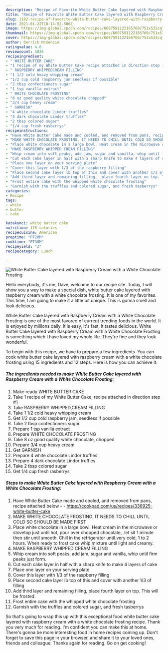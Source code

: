 ```yaml
---
description: "Recipe of Favorite White Butter Cake layered with Raspberry Cream with a White Chocolate Frosting"
title: "Recipe of Favorite White Butter Cake layered with Raspberry Cream with a White Chocolate Frosting"
slug: 1182-recipe-of-favorite-white-butter-cake-layered-with-raspberry-cream-with-a-white-chocolate-frosting
date: 2021-01-22T18:14:52.586Z
image: https://img-global.cpcdn.com/recipes/6697591122165760/751x532cq70/white-butter-cake-layered-with-raspberry-cream-with-a-white-chocolate-frosting-recipe-main-photo.jpg
thumbnail: https://img-global.cpcdn.com/recipes/6697591122165760/751x532cq70/white-butter-cake-layered-with-raspberry-cream-with-a-white-chocolate-frosting-recipe-main-photo.jpg
cover: https://img-global.cpcdn.com/recipes/6697591122165760/751x532cq70/white-butter-cake-layered-with-raspberry-cream-with-a-white-chocolate-frosting-recipe-main-photo.jpg
author: Derrick McKenzie
ratingvalue: 4.6
reviewcount: 1030
recipeingredient:
- " WHITE BUTTER CAKE"
- "1 recipe of my White Butter Cake recipe attached in direction step 1"
- " RASPBERRY WHIPPEDCREAM FILLING"
- "1 1/2 cold heavy whipping cream"
- "1/2 cup cold raspberry jam seedless if possible"
- "2 tbsp confectioners sugar"
- "1 tsp vanilla extract"
- " WHITE CHOCOLATE FROSTING"
- "8 oz good quality white chocolate chopped"
- "3/4 cup heavy cream"
- " GARNISH"
- "4 white chocolate Lindor truffles"
- "4 dark chocolate Lindor truffles"
- "2 tbsp colored sugar"
- "1/4 cup fresh rasberrys"
recipeinstructions:
- "Have White Butter Cake made and cooled, and removed from pans, recipe attached below  https://cookpad.com/us/recipes/336925-white-butter-cake"
- "MAKE WHITE CHOCOLATE FROSTING, IT NEEDS TO CHILL UNTIL COLD SO SHOULD BE MADE FIRST"
- "Place white chocolate in a large bowl. Heat cream in the microwave or stovetop just until hot, pour over chopped chocolate, .let sit 1 minute then stir until smooth. Chill in the refrigerator until.very cold, 1 to 2 hours. When ready to frost cake whip mixture until light and creamy."
- "MAKE RASPBERRY WHIPPED CREAM FILLING"
- "Whip cream into soft peaks, add jam, sugar and vanilla, whip until firm peaks just form."
- "Cut each cake layer in half with a sharp knife to make 4 layers of cake"
- "Place one layer on your serving plate"
- "Cover this layer with 1/3 of the raspberry filling"
- "Place second cake layer lb top of this and cover with another 1/3 of filling"
- "Add third layer and remaining filling,  place fourth layer on top. This will be frosted."
- "Frost entire cake with the whipped white chocolate frosting"
- "Garnish with the truffles and colored sugar, and fresh tasberrys"
categories:
- Recipe
tags:
- white
- butter
- cake

katakunci: white butter cake 
nutrition: 178 calories
recipecuisine: American
preptime: "PT20M"
cooktime: "PT30M"
recipeyield: "3"
recipecategory: Lunch

---
```



![White Butter Cake layered with Raspberry Cream with a White Chocolate Frosting](https://img-global.cpcdn.com/recipes/6697591122165760/751x532cq70/white-butter-cake-layered-with-raspberry-cream-with-a-white-chocolate-frosting-recipe-main-photo.jpg)

Hello everybody, it's me, Dave, welcome to our recipe site. Today, I will show you a way to make a special dish, white butter cake layered with raspberry cream with a white chocolate frosting. It is one of my favorites. This time, I am going to make it a little bit unique. This is gonna smell and look delicious.



White Butter Cake layered with Raspberry Cream with a White Chocolate Frosting is one of the most favored of current trending foods in the world. It is enjoyed by millions daily. It is easy, it's fast, it tastes delicious. White Butter Cake layered with Raspberry Cream with a White Chocolate Frosting is something which I have loved my whole life. They're fine and they look wonderful.


To begin with this recipe, we have to prepare a few ingredients. You can cook white butter cake layered with raspberry cream with a white chocolate frosting using 15 ingredients and 12 steps. Here is how you can achieve it.

<!--inarticleads1-->

##### The ingredients needed to make White Butter Cake layered with Raspberry Cream with a White Chocolate Frosting:

1. Make ready  WHITE BUTTER CAKE
1. Take 1 recipe of my White Butter Cake, recipe attached in direction step #1
1. Take  RASPBERRY WHIPPED,CREAM FILLING
1. Take 1 1/2 cold heavy whipping cream
1. Get 1/2 cup cold raspberry jam, seedless if possible
1. Take 2 tbsp confectioners sugar
1. Prepare 1 tsp vanilla extract
1. Prepare  WHITE CHOCOLATE FROSTING
1. Take 8 oz good quality white chocolate, chopped
1. Prepare 3/4 cup heavy cream
1. Get  GARNISH
1. Prepare 4 white chocolate Lindor truffles
1. Prepare 4 dark chocolate Lindor truffles
1. Take 2 tbsp colored sugar
1. Get 1/4 cup fresh rasberrys




<!--inarticleads2-->

##### Steps to make White Butter Cake layered with Raspberry Cream with a White Chocolate Frosting:

1. Have White Butter Cake made and cooled, and removed from pans, recipe attached below -  - https://cookpad.com/us/recipes/336925-white-butter-cake
1. MAKE WHITE CHOCOLATE FROSTING, IT NEEDS TO CHILL UNTIL COLD SO SHOULD BE MADE FIRST
1. Place white chocolate in a large bowl. Heat cream in the microwave or stovetop just until hot, pour over chopped chocolate, .let sit 1 minute then stir until smooth. Chill in the refrigerator until.very cold, 1 to 2 hours. When ready to frost cake whip mixture until light and creamy.
1. MAKE RASPBERRY WHIPPED CREAM FILLING
1. Whip cream into soft peaks, add jam, sugar and vanilla, whip until firm peaks just form.
1. Cut each cake layer in half with a sharp knife to make 4 layers of cake
1. Place one layer on your serving plate
1. Cover this layer with 1/3 of the raspberry filling
1. Place second cake layer lb top of this and cover with another 1/3 of filling
1. Add third layer and remaining filling,  place fourth layer on top. This will be frosted.
1. Frost entire cake with the whipped white chocolate frosting
1. Garnish with the truffles and colored sugar, and fresh tasberrys




So that's going to wrap this up with this exceptional food white butter cake layered with raspberry cream with a white chocolate frosting recipe. Thank you very much for reading. I'm confident you can make this at home. There's gonna be more interesting food in home recipes coming up. Don't forget to save this page in your browser, and share it to your loved ones, friends and colleague. Thanks again for reading. Go on get cooking!
